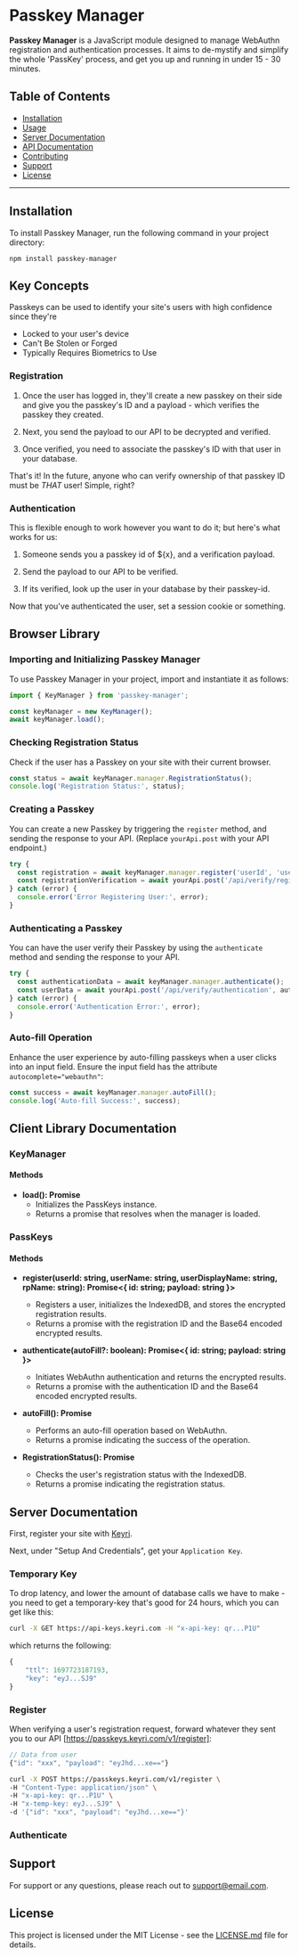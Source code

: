 # Passkey Manager

**Passkey Manager** is a JavaScript module designed to manage WebAuthn registration and authentication processes. It aims to de-mystify and simplify the whole 'PassKey' process, and get you up and running in under 15 - 30 minutes.

## Table of Contents
- [Installation](#installation)
- [Usage](#usage)
- [Server Documentation](#server-documentation)
- [API Documentation](#api-documentation)
- [Contributing](#contributing)
- [Support](#support)
- [License](#license)

---

## Installation

To install Passkey Manager, run the following command in your project directory:

```
npm install passkey-manager
```

## Key Concepts

Passkeys can be used to identify your site's users with high confidence since they're

- Locked to your user's device
- Can't Be Stolen or Forged
- Typically Requires Biometrics to Use

### Registration

1. Once the user has logged in, they'll create a new passkey on their side and give you the passkey's ID and a payload - which verifies the passkey they created.

2. Next, you send the payload to our API to be decrypted and verified.

3. Once verified, you need to associate the passkey's ID with that user in your database.

That's it! In the future, anyone who can verify ownership of that passkey ID must be _THAT_ user! Simple, right?

### Authentication

This is flexible enough to work however you want to do it; but here's what works for us:

1. Someone sends you a passkey id of ${x}, and a verification payload.

2. Send the payload to our API to be verified.

3. If its verified, look up the user in your database by their passkey-id.

Now that you've authenticated the user, set a session cookie or something.

## Browser Library

### Importing and Initializing Passkey Manager

To use Passkey Manager in your project, import and instantiate it as follows:

```javascript
import { KeyManager } from 'passkey-manager';

const keyManager = new KeyManager();
await keyManager.load();
```

### Checking Registration Status

Check if the user has a Passkey on your site with their current browser.

```javascript
const status = await keyManager.manager.RegistrationStatus();
console.log('Registration Status:', status);
```

### Creating a Passkey

You can create a new Passkey by triggering the `register` method, and sending the response to your API. (Replace `yourApi.post` with your API endpoint.)

```javascript
try {
  const registration = await keyManager.manager.register('userId', 'userName', 'userDisplayName', 'rpName');
  const registrationVerification = await yourApi.post('/api/verify/registration', registration);
} catch (error) {
  console.error('Error Registering User:', error);
}
```

### Authenticating a Passkey

You can have the user verify their Passkey by using the `authenticate` method and sending the response to your API.

```javascript
try {
  const authenticationData = await keyManager.manager.authenticate();
  const userData = await yourApi.post('/api/verify/authentication', authenticationData);
} catch (error) {
  console.error('Authentication Error:', error);
}
```

### Auto-fill Operation

Enhance the user experience by auto-filling passkeys when a user clicks into an input field. Ensure the input field has the attribute `autocomplete="webauthn"`:

```javascript
const success = await keyManager.manager.autoFill();
console.log('Auto-fill Success:', success);
```

## Client Library Documentation

### KeyManager

#### Methods

- **load(): Promise<void>**
  - Initializes the PassKeys instance.
  - Returns a promise that resolves when the manager is loaded.

### PassKeys

#### Methods

- **register(userId: string, userName: string, userDisplayName: string, rpName: string): Promise<{ id: string; payload: string }>**
  - Registers a user, initializes the IndexedDB, and stores the encrypted registration results.
  - Returns a promise with the registration ID and the Base64 encoded encrypted results.

- **authenticate(autoFill?: boolean): Promise<{ id: string; payload: string }>**
  - Initiates WebAuthn authentication and returns the encrypted results.
  - Returns a promise with the authentication ID and the Base64 encoded encrypted results.

- **autoFill(): Promise<boolean>**
  - Performs an auto-fill operation based on WebAuthn.
  - Returns a promise indicating the success of the operation.

- **RegistrationStatus(): Promise<string>**
  - Checks the user's registration status with the IndexedDB.
  - Returns a promise indicating the registration status.


## Server Documentation

First, register your site with [Keyri](https://app.keyri.com/sign-up).

Next, under "Setup And Credentials", get your `Application Key`.

### Temporary Key

To drop latency, and lower the amount of database calls we have to make - you need to get a temporary-key that's good for 24 hours, which you can get like this:

```bash
curl -X GET https://api-keys.keyri.com -H "x-api-key: qr...P1U"
```

which returns the following:

```javascript
{
    "ttl": 1697723187193,
    "key": "eyJ...SJ9"
}
```
### Register

When verifying a user's registration request, forward whatever they sent you to our API [https://passkeys.keyri.com/v1/register]:

```javascript
// Data from user
{"id": "xxx", "payload": "eyJhd...xe=="}
```

```bash
curl -X POST https://passkeys.keyri.com/v1/register \
-H "Content-Type: application/json" \
-H "x-api-key: qr...P1U" \
-H "x-temp-key: eyJ...SJ9" \
-d '{"id": "xxx", "payload": "eyJhd...xe=="}'
```

### Authenticate

## Support

For support or any questions, please reach out to [support@email.com](mailto:support@email.com).

## License

This project is licensed under the MIT License - see the [LICENSE.md](LICENSE.md) file for details.
